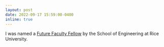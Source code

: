 ```yaml
---
layout: post
date: 2022-09-17 15:59:00-0400
inline: true
---
```

I was named a [Future Faculty Fellow](https://csweb.rice.edu/news/rice-cs-chamzas-yang-named-future-faculty-fellows) by the School of Engineering at Rice University. 
